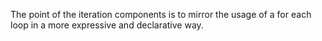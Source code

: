 The point of the iteration components is to mirror the usage of a for each loop in a more expressive and declarative way.
